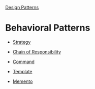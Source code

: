[Design Patterns](../README.md)

# Behavioral Patterns


- [Strategy](./strategy/)
- [Chain of Responsibility](./chain-of-responsibility/)
- [Command](./command/)

- [Template](./template/)
- [Memento](./memento/)
<!-- TODO:
- [Interpreter](./interpreter/)

- [Visitor](./visitor/)
- [State](./state/)
- [mediator](./mediator/)
- [observer](./observer/)
-->